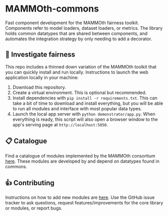 # MAMMOth-commons

Fast component development for the MAMMOth fairness toolkit.
Components refer to model loaders, dataset loaders, or metrics.
The library holds common datatypes that are shared between
components, and automates the integration strategy by only
needing to add a decorator.

## :microscope: Investigate fairness

This repo includes a thinned down variation of the MAMMOth toolkit
that you can quickly install and run locally. Instructions to launch
the web application locally in your machine:

1. Download this repository.
2. Create a virtual environment. This is optional but recommended.
3. Install dependencies with `pip install -r requirements.txt`. This can take a bit of time to download and install everything, but you will be able to run all modules and interface with most popular data types.
4. Launch the local app server with `python demonstrator/app.py`. When everything is ready, this script will also open a browser window to the app's serving page at `http://localhost:5050`.

## :clipboard: Catalogue

Find a catalogue of modules implemented by the MAMMOth consortium
[here](catalogue/README.md). These modules are developed by and
depend on datatypes found in commons.

## :thumbsup: Contributing

Instructions on how to add new modules are [here](CONTRIBUTING.md).
Use the GitHub issue tracker to ask questions, request 
features/improvements for the core library or modules, or report bugs.
